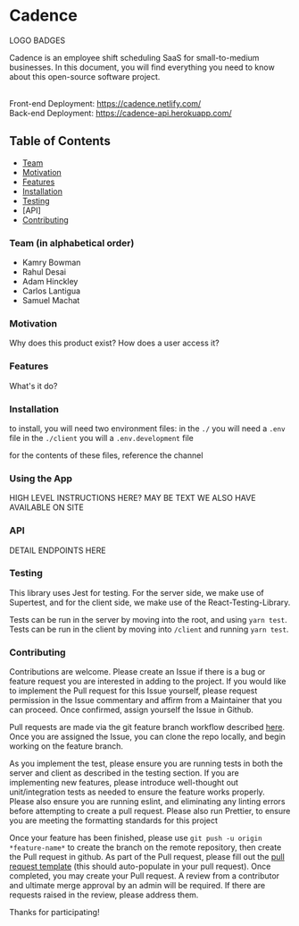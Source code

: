 # Cadence
LOGO
BADGES

Cadence is an employee shift scheduling SaaS for small-to-medium businesses. In this document, you will find everything you need to know about this open-source software project. <br><br>

Front-end Deployment: https://cadence.netlify.com/ <br>
Back-end Deployment: https://cadence-api.herokuapp.com/

## Table of Contents
- [Team](#team)
- [Motivation](#Motivation)
- [Features](#Features)
- [Installation](#Installation)
- [Testing](#Testing)
- [API]
- [Contributing](#Contributing)

### Team (in alphabetical order)
- Kamry Bowman
- Rahul Desai
- Adam Hinckley
- Carlos Lantigua
- Samuel Machat

### Motivation

Why does this product exist? How does a user access it?

### Features
What's it do?

### Installation
to install, you will need two environment files:
in the `./` you will need a `.env` file
in the `./client` you will a `.env.development` file

for the contents of these files, reference the channel

### Using the App

HIGH LEVEL INSTRUCTIONS HERE? MAY BE TEXT WE ALSO HAVE AVAILABLE ON SITE

### API
DETAIL ENDPOINTS HERE

### Testing
This library uses Jest for testing. For the server side, we make use of Supertest, and for the client side, we make use of the React-Testing-Library.

Tests can be run in the server by moving into the root, and using `yarn test`. Tests can be run in the client by moving into `/client` and running `yarn test`.

### Contributing
Contributions are welcome. Please create an Issue if there is a bug or feature request you are interested in adding to the project. If you would like to implement the Pull request for this Issue yourself, please request permission in the Issue commentary and affirm from a Maintainer that you can proceed. Once confirmed, assign yourself the Issue in Github.

Pull requests are made via the git feature branch workflow described [here](https://www.atlassian.com/git/tutorials/comparing-workflows/feature-branch-workflow). Once you are assigned the Issue, you can clone the repo locally, and begin working on the feature branch.

As you implement the test, please ensure you are running tests in both the server and client as described in the testing section. If you are implementing new features, please introduce well-thought out unit/integration tests as needed to ensure the feature works properly. Please also ensure you are running eslint, and eliminating any linting errors before attempting to create a pull request. Please also run Prettier, to ensure you are meeting the formatting standards for this project

Once your feature has been finished, please use `git push -u origin *feature-name*` to create the branch on the remote repository, then create the Pull request in github. As part of the Pull request, please fill out the [pull request template](pull_request_template.md) (this should auto-populate in your pull request). Once completed, you may create your Pull request. A review from a contributor and ultimate merge approval by an admin will be required. If there are requests raised in the review, please address them.

Thanks for participating!